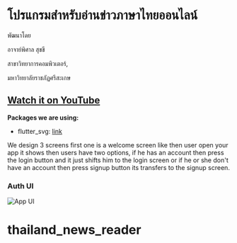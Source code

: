 # โปรแกรมสำหรับอ่านข่าวภาษาไทยออนไลน์

พัฒนาโดย 

อาจาย์พิศาล สุขขี

สาขาวิทยาการคอมพิวเตอร์,
 
มหาวิทยาลัยราชภัฏศรีสะเกษ

## [Watch it on YouTube](https://youtu.be/ExKYjqgswJg)

**Packages we are using:**

- flutter_svg: [link](https://pub.dev/packages/flutter_svg)

We design 3 screens first one is a welcome screen like then user open your app it shows then users have two options, if he has an account then press the login button and it just shifts him to the login screen or if he or she don't have an account then press signup button its transfers to the signup screen.

### Auth UI

![App UI](/UI.png)
# thailand_news_reader
